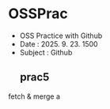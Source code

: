 # OSSPrac

- OSS Practice with Github
- Date : 2025. 9. 23. 1500
- Subject : Github
  ## prac5
fetch & merge a
